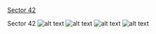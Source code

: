 [Sector 42](#sector42)

<a name = "sector42"></a>
Sector 42
![alt text](/images/WASP-032_Sector_42/WASP-032_Sector_42_a_TimeSeries.png)
![alt text](/images/WASP-032_Sector_42/WASP-032_Sector_42_b_FoldedLightCurve.png)
![alt text](/images/WASP-032_Sector_42/WASP-032_Sector_42_b_IndividualTransitsWithFit.png)
![alt text](/images/WASP-032_Sector_42/WASP-032_Sector_42_c_TimingResiduals.png)

